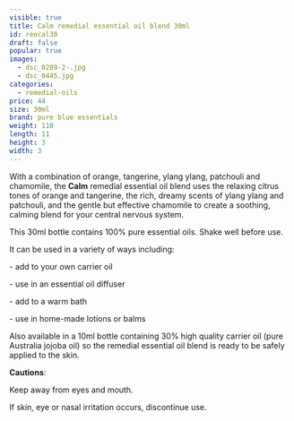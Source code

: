```yaml
---
visible: true
title: Calm remedial essential oil blend 30ml
id: reocal30
draft: false
popular: true
images:
  - dsc_0289-2-.jpg
  - dsc_0445.jpg
categories:
  - remedial-oils
price: 44
size: 30ml
brand: pure blue essentials
weight: 110
length: 11
height: 3
width: 3
---
```

With a combination of orange, tangerine, ylang ylang, patchouli and chamomile, the **Calm** remedial essential oil blend uses the relaxing citrus tones of orange and tangerine, the rich, dreamy scents of ylang ylang and patchouli, and the gentle but effective chamomile to create a soothing, calming blend for your central nervous system.

This 30ml bottle contains 100% pure essential oils. Shake well before use.

It can be used in a variety of ways including:

\- add to your own carrier oil

\- use in an essential oil diffuser

\- add to a warm bath

\- use in home-made lotions or balms

Also available in a 10ml bottle containing 30% high quality carrier oil (pure Australia jojoba oil) so the remedial essential oil blend is ready to be safely applied to the skin.

**Cautions**:

Keep away from eyes and mouth.

If skin, eye or nasal irritation occurs, discontinue use.